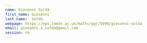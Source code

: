 ```yaml
---
name: Giovanni Soldà
first_name: Giovanni
last_name:  Soldà
webpage: https://eps.leeds.ac.uk/maths/pgr/5099/giovanni-solda
email: giovanni.a.solda@gmail.com
session: rm
---
```

